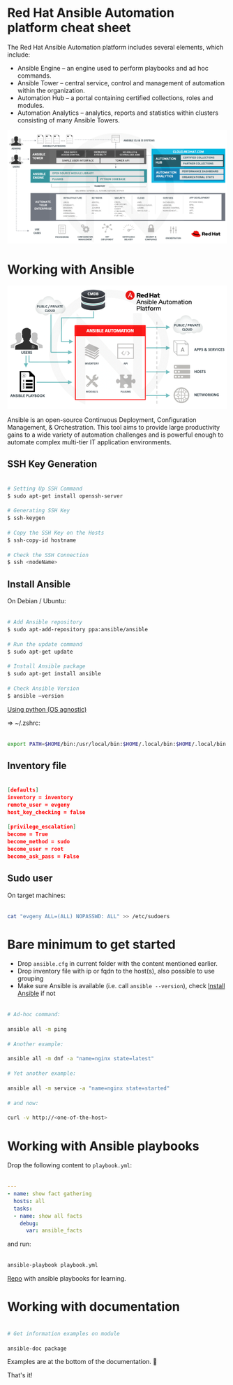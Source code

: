 # Red Hat Ansible Automation platform cheat sheet

The Red Hat Ansible Automation platform includes several elements, which include:

* Ansible Engine – an engine used to perform playbooks and ad hoc commands.
* Ansible Tower – central service, control and management of automation within the organization.
* Automation Hub – a portal containing certified collections, roles and modules.
* Automation Analytics – analytics, reports and statistics within clusters consisting of many Ansible Towers.

![Red Hat Ansible Automation platform high level architecture](.attachments/red-hat-ansible-automation-platform.png)

# Working with Ansible 

![Red Hat Ansible Automation platform](.attachments/red-hat-ansible-automation-platform-architecture.png)

Ansible is an open-source Continuous Deployment, Configuration Management, & Orchestration. This tool aims to provide large productivity gains to a wide variety of automation challenges and is powerful enough to automate complex multi-tier IT application environments.

## SSH Key Generation

```bash

# Setting Up SSH Command
$ sudo apt-get install openssh-server

# Generating SSH Key 
$ ssh-keygen

# Copy the SSH Key on the Hosts
$ ssh-copy-id hostname

# Check the SSH Connection 
$ ssh <nodeName>

```

## Install Ansible

On Debian / Ubuntu:

```bash

# Add Ansible repository 
$ sudo apt-add-repository ppa:ansible/ansible

# Run the update command 
$ sudo apt-get update

# Install Ansible package 
$ sudo apt-get install ansible

# Check Ansible Version
$ ansible –version

```

[Using python (OS agnostic)](https://docs.ansible.com/ansible/latest/installation_guide/intro_installation.html)

=> ~/.zshrc:

```bash

export PATH=$HOME/bin:/usr/local/bin:$HOME/.local/bin:$HOME/.local/bin:$PATH

```

## Inventory file


```json

[defaults]
inventory = inventory
remote_user = evgeny
host_key_checking = false

[privilege_escalation] 
become = True
become_method = sudo
become_user = root
become_ask_pass = False

```

## Sudo user

On target machines:

```bash

cat "evgeny ALL=(ALL) NOPASSWD: ALL" >> /etc/sudoers

```

# Bare minimum to get started

* Drop `ansible.cfg` in current folder with the content mentioned earlier.
* Drop inventory file with ip or fqdn to the host(s), also possible to use grouping
* Make sure Ansible is available (i.e. call `ansible --version`), check [Install Ansible](#install-ansible) if not

```bash

# Ad-hoc command:

ansible all -m ping

# Another example: 

ansible all -m dnf -a "name=nginx state=latest"

# Yet another example: 

ansible all -m service -a "name=nginx state=started"

# and now:

curl -v http://<one-of-the-host>


```

# Working with Ansible playbooks

Drop the following content to `playbook.yml`:

```yaml

---
- name: show fact gathering
  hosts: all
  tasks:
  - name: show all facts
    debug:
      var: ansible_facts


```

and run: 

```bash 

ansible-playbook playbook.yml

```

[Repo](https://github.com/sandervanvugt/ansiblecvc) with ansible playbooks for learning.

# Working with documentation

```bash

# Get information examples on module

ansible-doc package

```

Examples are at the bottom of the documentation. 📜

That's it!
